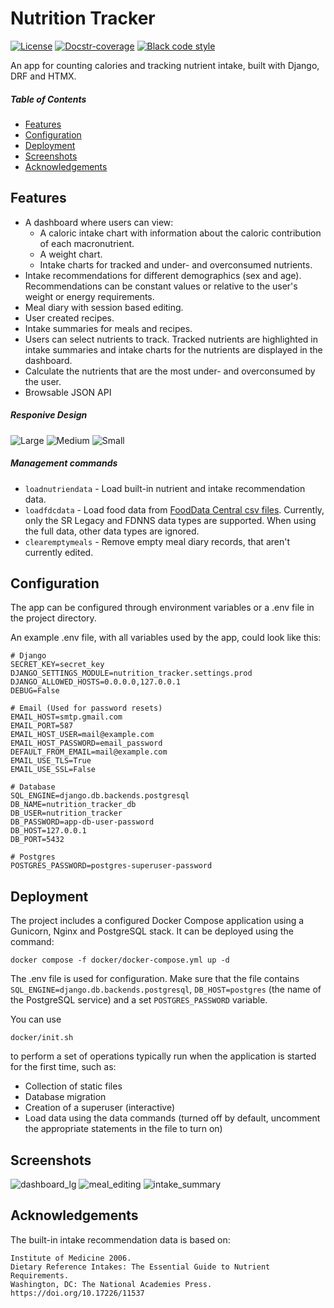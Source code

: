 # Nutrition Tracker

[![License][license badge]][license]
[![Docstr-coverage](docstr_cov/badge.svg)](https://docstr-coverage.readthedocs.io/en/stable/)
[![Black code style](https://img.shields.io/badge/code%20style-black-000000.svg)](https://github.com/ambv/black)

An app for counting calories and tracking nutrient intake, built with Django, DRF and HTMX.
##### Table of Contents
- [Features](#Features)
- [Configuration](#Configuration)
- [Deployment](#Deployment)
- [Screenshots](#Screenshots)
- [Acknowledgements](#Acknowledgements)
## Features
- A dashboard where users can view:
	- A caloric intake chart with information about the caloric contribution of each macronutrient.
	- A weight chart.
	- Intake charts for tracked and under- and overconsumed nutrients.
- Intake recommendations for different demographics (sex and age). Recommendations can be constant values or relative to the user's weight or energy requirements.
- Meal diary with session based editing.
- User created recipes.
- Intake summaries for meals and recipes.
- Users can select nutrients to track. Tracked nutrients are highlighted in intake summaries and intake charts for the nutrients are displayed in the dashboard.
- Calculate the nutrients that are the most under- and overconsumed by the user.
- Browsable JSON API
##### Responive Design
![Large](images/dashboard_lg.jpg )
![Medium](images/dashboard_md.jpg) ![Small](images/dashboard_sm.jpg )
##### Management commands
- `loadnutriendata` - Load built-in nutrient and intake recommendation data.
- `loadfdcdata` - Load food data from [FoodData Central csv files](https://fdc.nal.usda.gov/download-datasets.html).
	Currently, only the SR Legacy and FDNNS data types are supported. When using the full data, other data types are ignored.
- `clearemptymeals` - Remove empty meal diary records, that aren't currently edited.
## Configuration
The app can be configured through environment variables or a .env file in the project directory.

An example .env file, with all variables used by the app, could look like this:
```
# Django
SECRET_KEY=secret_key
DJANGO_SETTINGS_MODULE=nutrition_tracker.settings.prod
DJANGO_ALLOWED_HOSTS=0.0.0.0,127.0.0.1
DEBUG=False

# Email (Used for password resets)
EMAIL_HOST=smtp.gmail.com
EMAIL_PORT=587
EMAIL_HOST_USER=mail@example.com
EMAIL_HOST_PASSWORD=email_password
DEFAULT_FROM_EMAIL=mail@example.com
EMAIL_USE_TLS=True
EMAIL_USE_SSL=False

# Database
SQL_ENGINE=django.db.backends.postgresql
DB_NAME=nutrition_tracker_db
DB_USER=nutrition_tracker
DB_PASSWORD=app-db-user-password
DB_HOST=127.0.0.1
DB_PORT=5432

# Postgres
POSTGRES_PASSWORD=postgres-superuser-password
```
## Deployment
The project includes a configured Docker Compose application using a Gunicorn, Nginx and PostgreSQL stack. It can be deployed using the command:
```
docker compose -f docker/docker-compose.yml up -d
```

The .env file is used for configuration. Make sure that the file contains `SQL_ENGINE=django.db.backends.postgresql`, `DB_HOST=postgres` (the name of the PostgreSQL service) and a set `POSTGRES_PASSWORD` variable.

You can use
```
docker/init.sh
```
to perform a set of operations typically run when the application is started for the first time, such as:
- Collection of static files
- Database migration
- Creation of a superuser (interactive)
- Load data using the data commands (turned off by default, uncomment the appropriate statements in the file to turn on)
## Screenshots
![dashboard_lg](images/dashboard_lg.jpg )
![meal_editing](images/meal_editing.jpg )
![intake_summary](images/intake_summary.jpg )
## Acknowledgements
The built-in intake recommendation data is based on:
```
Institute of Medicine 2006.
Dietary Reference Intakes: The Essential Guide to Nutrient Requirements.
Washington, DC: The National Academies Press.
https://doi.org/10.17226/11537
```


[license badge]: https://img.shields.io/badge/License-MIT-brightgreen.svg
[license]: https://opensource.org/licenses/MIT
